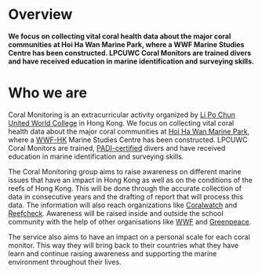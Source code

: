 # Overview

**We focus on collecting vital coral health data about the major coral communities at Hoi Ha Wan Marine Park, where a WWF Marine Studies Centre has been constructed. LPCUWC Coral Monitors are trained divers and have received education in marine identification and surveying skills.**

# Who we are

Coral Monitoring is an extracurricular activity organized by [Li Po Chun United World College](http://www.lpcuwc.edu.hk/) in Hong Kong. We focus on collecting vital coral health data about the major coral communities at [Hoi Ha Wan Marine Park](http://www.afcd.gov.hk/english/country/cou_vis/cou_vis_mar/cou_vis_mar_des/cou_vis_mar_des_hoi.html), where a [WWF-HK](http://www.wwf.org.hk/en/) Marine Studies Centre has been constructed. LPCUWC Coral Monitors are trained, [PADI-certified](http://www.padi.com/) divers and have received education in marine identification and surveying skills.

The Coral Monitoring group aims to raise awareness on different marine issues that have an impact in Hong Kong as well as on the conditions of the reefs of Hong Kong. This will be done through the accurate collection of data in consecutive years and the drafting of report that will process this data. The information will also reach organizations like [Coralwatch](http://www.coralwatch.org/web/guest) and [Reefcheck](http://www.reefcheck.org/). Awareness will be raised inside and outside the school community with the help of other organisations like [WWF](http://www.wwf.org.hk/en/) and [Greenpeace](http://www.greenpeace.org/).

The service also aims to have an impact on a personal scale for each coral monitor. This way they will bring back to their countries what they have learn and continue raising awareness and supporting the marine environment throughout their lives.